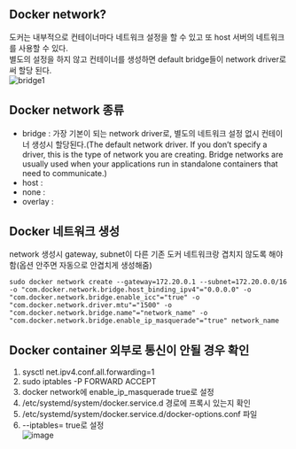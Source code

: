 ## Docker network?
도커는 내부적으로 컨테이너마다 네트워크 설정을 할 수 있고 또 host 서버의 네트워크를 사용할 수 있다.       
별도의 설정을 하지 않고 컨테이너를 생성하면 default bridge들이 network driver로써 할당 된다.    
![bridge1](https://user-images.githubusercontent.com/13589283/151919401-0c6ada8f-6c78-45e6-978a-2030b7a871a5.png)


## Docker network 종류
 - bridge : 가장 기본이 되는 network driver로, 별도의 네트워크 설정 없시 컨테이너 생성시 할당된다.(The default network driver. If you don’t specify a driver, this is the type of network you are creating. Bridge networks are usually used when your applications run in standalone containers that need to communicate.)
 - host :
 - none :
 - overlay :


## Docker 네트워크 생성
network 생성시 gateway, subnet이 다른 기존 도커 네트워크랑 겹치지 않도록 해야함(옵션 안주면 자동으로 안겹치게 생성해줌)          
~~~
sudo docker network create --gateway=172.20.0.1 --subnet=172.20.0.0/16 -o "com.docker.network.bridge.host_binding_ipv4"="0.0.0.0" -o "com.docker.network.bridge.enable_icc"="true" -o "com.docker.network.driver.mtu"="1500" -o "com.docker.network.bridge.name"="network_name" -o "com.docker.network.bridge.enable_ip_masquerade"="true" network_name
~~~


## Docker container 외부로 통신이 안될 경우 확인   
  1. sysctl net.ipv4.conf.all.forwarding=1   
  2. sudo iptables -P FORWARD ACCEPT   
  3. docker network에 enable_ip_masquerade true로 설정   
  4. /etc/systemd/system/docker.service.d 경로에 프록시 있는지 확인   
  5. /etc/systemd/system/docker.service.d/docker-options.conf 파일   
  6. --iptables= true로 설정   
  ![image](https://user-images.githubusercontent.com/13589283/150479643-51f7655d-464a-40c0-9865-12b24b520486.png)
